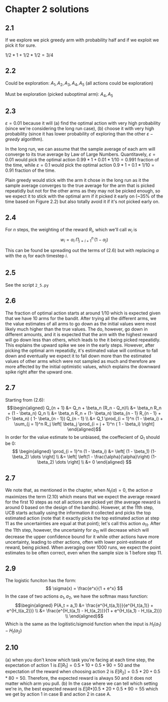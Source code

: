 # Chapter 2 solutions
## 2.1 
If we explore we pick greedy arm with probability half and if we exploit we pick
it for sure.

$1/2 * 1 + 1/2 * 1/2 = 3/4$

## 2.2
Could be exploration: $A_1, A_2, A_3, A_4, A_5$
(all actions could be exploration)

Must be exploration (picked suboptimal arm): $A_4, A_5$

## 2.3
$\varepsilon = 0.01$ because it will (a) find the optimal action with very
high probability (since we're considering the long run case), (b) choose it with
very high probability (since it has lower probability of exploring than the 
other $\varepsilon-greedy$ algorithm).

In the long run, we can assume that the sample average of each arm will converge
to its true average by Law of Large Numbers.
Quantitavely, $\varepsilon=0.01$ would pick the optimal action
$0.99 * 1 + 0.01 *1/10 = 0.991$ fraction of the time, while $\varepsilon=0.1$
would pick the optimal action $0.9*1 + 0.1 * 1/10 = 0.91$ fraction of the time.

Plain greedy would stick with the arm it chose in the long run as it the sample
average converges to the true average for the arm that is picked repeatidly but
not for the other arms as they may not be picked enough, so we expect it to
stick with the optimal arm if it picked it early on (~35% of the time based on
Figure 2.2) but also totally avoid it if it's not picked early on.

## 2.4
For $n$ steps, the weighting of the reward $R_i$, which we'll call $w_i$ is
$$w_i = \alpha_i \; \Pi_{j=i+1}^n \,(1- \alpha_j)$$

This can be found be spreading out the terms of $(2.6)$ but with replacing 
$\alpha$ with the $\alpha_i$ for each timestep $i$.

## 2.5
See the script `2_5.py`

## 2.6
The fraction of optimal action starts at around $1/10$ which is expected given
that we have $10$ arms for the bandit. After trying all the different arms, we
the value estimates of all arms to go down as the initial values were most 
likely much higher than the true values. The do, however, go down in different
amounts, and it is expected that the arm with the highest reward will go down
less than others, which leads to the it being picked repeatidly. This explains
the upward spike we see in the early steps. However, after picking the optimal
arm repeatidly, it's estimated value will continue to fall down and eventually
we expect it to fall down more than the estimated values of other arms which
were not sampled as much and therefore are more affected by the initial
optimistic values, which explains the downward spike right after the upward one.

## 2.7
Starting from $(2.6)$:
$$\begin{aligned}
Q_{n + 1} &= Q_n + \beta_n (R_n - Q_n)\\
&= \beta_n R_n + (1 - \beta_n) Q_n \\
&= \beta_n R_n + (1- \beta_n) \beta_{n - 1} R_{n - 1} + (1- \beta_n) ( 1- \beta_{n - 1}) Q_{n - 1} \\
&= Q_1 \prod_{i = 1}^n (1 - \beta_i) + \sum_{j = 1}^n R_j \left[ \beta_j  \prod_{i = j + 1}^n ( 1 - \beta_i) \right]
\end{aligned}$$
In order for the value estimate to be unbiased, the coeffecient of $Q_1$ should
be $0$:
$$
\begin{aligned}
    \prod_{i = 1}^n (1 - \beta_i) &= \left[ (1 - \beta_1) (1- \beta_2) \dots \right] \\
    &= \left[ \left(1 - \frac{\alpha}{\alpha}\right) (1- \beta_2) \dots \right] \\
    &= 0
\end{aligned}
$$

## 2.7
We note that, as mentioned in the chapter, when $N_t(a) = 0$, the action $a$
maximizes the term $(2.10)$ which means that we expect the average reward for
the first 10 steps as not all actions are picked yet (the average reward is 
around 0 based on the design of the bandits). However, at the 11th step, UCB
starts actually using the information it collected and picks the top estimated
action (note that it exactly picks the top estimated action at step 11 as the
uncertainties are equal at that point); let's call this action $a_{11}$. After
the 11th step, however, the uncertainty for $a_{11}$ will decrease which will
decrease the upper confidence bound for it while other actions have more
uncertainty, leading to other actions, often with lower point-estimate of
reward, being picked. When averaging over 1000 runs, we expect the point
estimates to be often correct, even when the sample size is 1 before step 11.

## 2.9
The logistic funciton has the form:
$$
\sigma(x) = \frac{e^x}{1 + e^x}
$$
In the case of two actions $a_1, a_2$, we have the softmax mass function:
$$\begin{aligned}
    P(A_t = a_1) &= \frac{e^{H_t(a_1)}}{e^{H_t(a_1)} + e^{H_t(a_2)}} \\
    &= \frac{e^{H_t(a_1) - H_t(a_2)}}{1 + e^{H_t(a_1) - H_t(a_2)}} \\
\end{aligned}$$
Which is the same as the logitistic/sigmoid function when the input is $H_t(a_1) - H_t(a_2)$

## 2.10
(a) when you don't know which task you're facing at each time step, the expectation of action 1 is $E[R_1] = 0.5 * 10 + 0.5 * 90 = 50$ and the expectation of the reward when choosing action 2 is $E[R_2] = 0.5 * 20 + 0.5*80 = 50$. Therefore, the expected reward is always $50$ and it does not matter which arm you pull.
(b) In the case where we can tell which setting we're in, the best expected reward is $E[R*] 0.5 * 20 + 0.5 * 90 = 55$ which we get by action 1 in case B and action 2 in case A.
